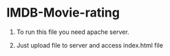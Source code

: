 # IMDB-Movie-rating
1) To run this file you need apache server.

2) Just upload file to server and access index.html file

